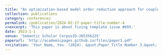 ```yaml
---
title: "An optimization-based model order reduction approach for coupled problems: application to thermo-hydro-mechanical systems"
collection: publications
category: conferences
permalink: /publication/2024-02-17-paper-title-number-4
<>excerpt: 'This paper is about fixing template issue #693.'
date: 2023-1-1
venue: 'Semantic Scholar CorpusID:265356225'
paperurl: 'http://academicpages.github.io/files/paper1.pdf'
<>citation: 'Your Name, You. (2024). &quot;Paper Title Number 3.&quot; <i>GitHub Journal of Bugs</i>. 1(3).'
---
```


